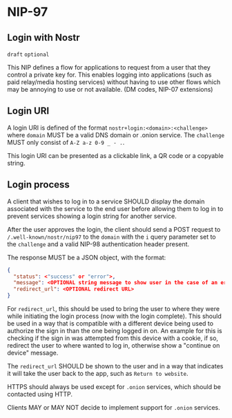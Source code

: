 NIP-97
======

Login with Nostr
----------------

`draft` `optional`

This NIP defines a flow for applications to request from a user that they control a private key for. This enables logging into applications (such as paid relay/media hosting services) without having to use other flows which may be annoying to use or not available. (DM codes, NIP-07 extensions)

## Login URI

A login URI is defined of the format `nostr+login:<domain>:<challenge>` where `domain` MUST be a valid DNS domain or .onion service. The `challenge` MUST only consist of `A-Z a-z 0-9 _ - .`.

This login URI can be presented as a clickable link, a QR code or a copyable string.

## Login process

A client that wishes to log in to a service SHOULD display the domain associated with the service to the end user before allowing them to log in to prevent services showing a login string for another service.

After the user approves the login, the client should send a POST request to `/.well-known/nostr/nip97` to the `domain` with the `i` query parameter set to the `challenge` and a valid NIP-98 authentication header present.

The response MUST be a JSON object, with the format:
```json
{
  "status": <"success" or "error">,
  "message": <OPTIONAL string message to show user in the case of an error>,
  "redirect_url": <OPTIONAL redirect URL>
}
```

For `redirect_url`, this should be used to bring the user to where they were while initiating the login process (now with the login complete).
This should be used in a way that is compatible with a different device being used to authorize the sign in than the one being logged in on.
An example for this is checking if the sign in was attempted from this device with a cookie, if so, redirect the user to where wanted to log in,
otherwise show a "continue on device" message.

The `redirect_url` SHOULD be shown to the user and in a way that indicates it will take the user back to the app, such as `Return to website`.

HTTPS should always be used except for `.onion` services, which should be contacted using HTTP.

Clients MAY or MAY NOT decide to implement support for `.onion` services.
